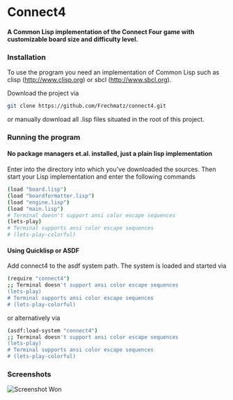 # Connect4
#### A Common Lisp implementation of the Connect Four game with customizable board size and difficulty level.

### Installation

To use the program you need an implementation of Common Lisp such as clisp (http://www.clisp.org) or sbcl (http://www.sbcl.org).

Download the project via

```bash
git clone https://github.com/Frechmatz/connect4.git
```

or manually download all .lisp files situated in the root of this project.

### Running the program

#### No package managers et.al. installed, just a plain lisp implementation

Enter into the directory into which you've downloaded the sources.
Then start your Lisp implementation and enter the following commands

```bash
(load "board.lisp")
(load "boardformatter.lisp")
(load "engine.lisp")
(load "main.lisp")
# Terminal doesn't support ansi color escape sequences
(lets-play)
# Terminal supports ansi color escape sequences
# (lets-play-colorful)
```
#### Using Quicklisp or ASDF 

Add connect4 to the asdf system path. The system is loaded and started via

```bash
(require "connect4")
;; Terminal doesn't support ansi color escape sequences
(lets-play)
# Terminal supports ansi color escape sequences
# (lets-play-colorful)
```
or alternatively via

```bash
(asdf:load-system "connect4")
;; Terminal doesn't support ansi color escape sequences
(lets-play)
# Terminal supports ansi color escape sequences
# (lets-play-colorful)
```

### Screenshots

![Screenshot Won](https://raw.github.com/frechmatz/connect4/master/doc/computerwon_2.jpg)

